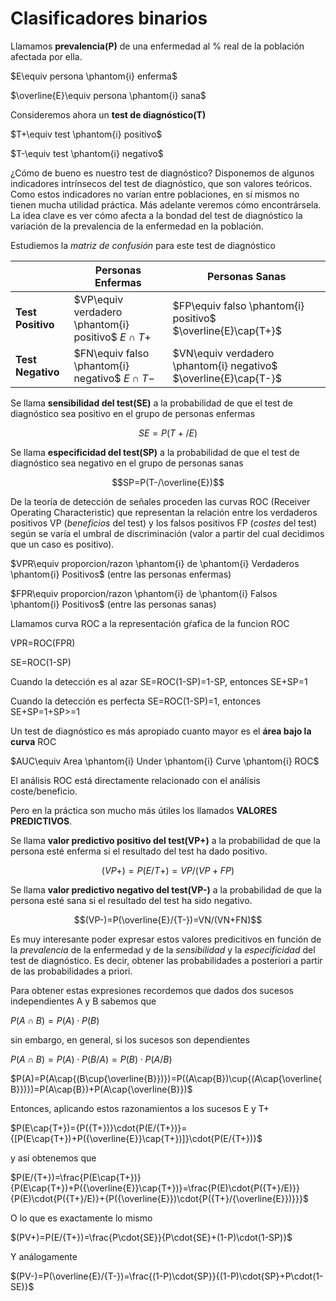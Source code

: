 # Clasificadores binarios

Llamamos **prevalencia(P)** de una enfermedad al % real de la población afectada por ella.

$E\equiv persona \phantom{i} enferma$

$\overline{E}\equiv persona \phantom{i} sana$

Consideremos ahora un **test de diagnóstico(T)**

$T+\equiv test \phantom{i} positivo$

$T-\equiv test \phantom{i} negativo$

¿Cómo de bueno es nuestro test de diagnóstico?
Disponemos de algunos indicadores intrínsecos del test de diagnóstico, que son valores teóricos. 
Como estos indicadores no varían entre poblaciones, en sí mismos no tienen mucha utilidad práctica.
Más adelante veremos cómo encontrársela. La idea clave es ver cómo afecta a la bondad del test de
diagnóstico la variación de la prevalencia de la enfermedad en la población.

Estudiemos la *matriz de confusión* para este test de diagnóstico

||Personas Enfermas|Personas Sanas|
|-|-|-|
|**Test Positivo**|$VP\equiv verdadero \phantom{i} positivo$ $E\cap{T+}$|$FP\equiv falso \phantom{i} positivo$ $\overline{E}\cap{T+}$|
|**Test Negativo**|$FN\equiv falso \phantom{i} negativo$ $E\cap{T-}$|$VN\equiv verdadero \phantom{i} negativo$ $\overline{E}\cap{T-}$|

Se llama **sensibilidad del test(SE)** a la probabilidad de que el test de diagnóstico sea positivo en el grupo de personas enfermas

$$SE=P(T+/E)$$

Se llama **especificidad del test(SP)** a la probabilidad de que el test de diagnóstico sea negativo en el grupo de personas sanas

$$SP=P(T-/\overline{E})$$

De la teoría de detección de señales proceden las curvas ROC (Receiver Operating Characteristic) que representan la relación
entre los verdaderos positivos VP (*beneficios* del test) y los falsos positivos FP (*costes* del test) según se varía el umbral
de discriminación (valor a partir del cual decidimos que un caso es positivo).

$VPR\equiv proporcion/razon \phantom{i} de \phantom{i} Verdaderos \phantom{i} Positivos$ (entre las personas enfermas)

$FPR\equiv proporcion/razon \phantom{i} de \phantom{i} Falsos \phantom{i} Positivos$ (entre las personas sanas)

Llamamos curva ROC a la representación gŕafica de la funcion ROC

VPR=ROC(FPR)

SE=ROC(1-SP)

Cuando la detección es al azar SE=ROC(1-SP)=1-SP, entonces SE+SP=1

Cuando la detección es perfecta SE=ROC(1-SP)=1, entonces SE+SP=1+SP>=1

Un test de diagnóstico es más apropiado cuanto mayor es el **área bajo la curva** ROC

$AUC\equiv Area \phantom{i} Under \phantom{i} Curve \phantom{i} ROC$

El análisis ROC está directamente relacionado con el análisis coste/beneficio.

Pero en la práctica son mucho más útiles los llamados **VALORES PREDICTIVOS**.

Se llama **valor predictivo positivo del test(VP+)** a la probabilidad de que la persona esté enferma si el resultado del test ha dado positivo.

$$(VP+)=P(E/{T+})=VP/(VP+FP)$$

Se llama **valor predictivo negativo del test(VP-)** a la probabilidad de que la persona esté sana si el resultado del test ha sido negativo.

$$(VP-)=P(\overline{E}/{T-})=VN/(VN+FN)$$

Es muy interesante poder expresar estos valores predicitivos en función de la *prevalencia* de la enfermedad y de la 
*sensibilidad* y la *especificidad* del test de diagnóstico. Es decir, obtener las probabilidades a posteriori a partir de las probabilidades a priori.

Para obtener estas expresiones recordemos que dados dos sucesos independientes A y B sabemos que

$P(A\cap{B})={P(A)}\cdot{P(B)}$

sin embargo, en general, si los sucesos son dependientes

$P(A\cap{B})={P(A)}\cdot{P(B/A)}={P(B)}\cdot{P(A/B)}$

$P(A)=P(A\cap{(B\cup{\overline{B}})})=P((A\cap{B})\cup{(A\cap{\overline{B}})})=P(A\cap{B})+P(A\cap{\overline{B}})$

Entonces, aplicando estos razonamientos a los sucesos E y T+

$P(E\cap{T+})={P({T+})}\cdot{P(E/{T+})}={[P(E\cap{T+})+P({\overline{E}}\cap{T+})]}\cdot{P(E/{T+})}$

y así obtenemos que

$P(E/{T+})=\frac{P(E\cap{T+})}{P(E\cap{T+})+P({\overline{E}}\cap{T+})}=\frac{P(E)\cdot{P({T+}/E)}}{P(E)\cdot{P({T+}/E)}+{P({\overline{E}})\cdot{P({T+}/{\overline{E}})}}}$

O lo que es exactamente lo mismo

$(PV+)=P(E/{T+})=\frac{P\cdot{SE}}{P\cdot{SE}+(1-P)\cdot(1-SP)}$

Y análogamente

$(PV-)=P(\overline{E}/{T-})=\frac{(1-P)\cdot{SP}}{(1-P)\cdot{SP}+P\cdot(1-SE)}$
